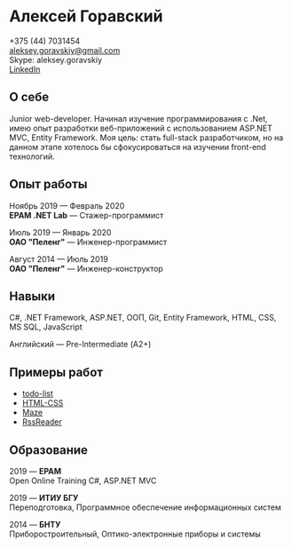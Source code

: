 # Алексей Горавский
+375 (44) 7031454  
aleksey.goravskiy@gmail.com  
Skype: aleksey.goravskiy  
[LinkedIn][5]   

## О себе  
Junior web-developer. Начинал изучение программирования с .Net, имею опыт разработки веб-приложений с использованием ASP.NET MVC, Entity Framework. Моя цель: стать full-stack разработчиком, но на данном этапе хотелось бы сфокусироваться на изучении front-end технологий.

## Опыт работы  

Ноябрь 2019 — Февраль 2020  
**EPAM .NET Lab** — Стажер-программист  

Июль 2019 — Январь 2020  
**ОАО "Пеленг"** — Инженер-программист 

Август 2014 — Июль 2019  
**ОАО "Пеленг"** — Инженер-конструктор  

## Навыки
C#, .NET Framework, ASP.NET, ООП, Git, Entity Framework, HTML, CSS, MS SQL, JavaScript  

Английский — Pre-Intermediate (А2+)

## Примеры работ 
- [todo-list][1]
- [HTML-CSS][2]
- [Maze][3]
- [RssReader][4]

## Образование 
2019 — **EPAM**  
Open Online Training C#, ASP.NET MVC  

2019 — **ИТИУ БГУ**  
Переподготовка, Программное обеспечение информационных систем  

2014 — **БНТУ**  
Приборостроительный, Оптико-электронные приборы и системы  


[1]:https://github.com/AGoravskiy/todo-list
[2]:https://github.com/AGoravskiy/HTML-CSS
[3]:https://github.com/AGoravskiy/Maze
[4]:https://github.com/AGoravskiy/RssReader
[5]:https://linkedin.com/in/aleksey-goravskiy/

